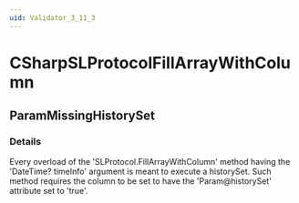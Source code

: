 ```yaml
---
uid: Validator_3_11_3
---
```


# CSharpSLProtocolFillArrayWithColumn

## ParamMissingHistorySet

<!-- Description, Properties, ... sections are auto-generated. -->
<!-- REPLACE ME AUTO-GENERATION -->

### Details

Every overload of the 'SLProtocol.FillArrayWithColumn' method having the 'DateTime? timeInfo' argument is meant to execute a historySet.
Such method requires the column to be set to have the 'Param@historySet' attribute set to 'true'.

<!-- Uncomment to add example code -->
<!--### Example code-->
